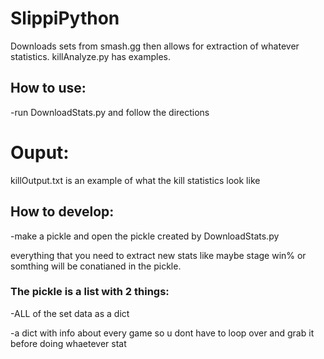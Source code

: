 # SlippiPython
Downloads sets from smash.gg then allows for extraction of whatever statistics. killAnalyze.py has examples.


## How to use:

-run DownloadStats.py and follow the directions

# Ouput:
killOutput.txt is an example of what the kill statistics look like

## How to develop:
-make a pickle and open the pickle created by DownloadStats.py

everything that you need to extract new stats like maybe stage win% or somthing will be conatianed in the pickle.



### The pickle is a list with 2 things:

-ALL of the set data as a dict

-a dict with info about every game so u dont have to loop over and grab it before doing whaetever stat
